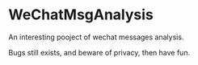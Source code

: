 # WeChatMsgAnalysis

An interesting pooject of wechat messages analysis.

Bugs still exists, and beware of privacy, then have fun.